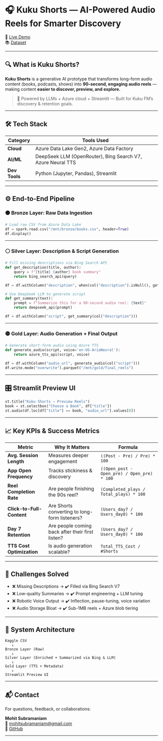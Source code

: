 # 🎧 Kuku Shorts — AI-Powered Audio Reels for Smarter Discovery

🚀 [Live Demo](https://drive.google.com/drive/folders/11tJp9yNECwPO2tnTASlfYYpHkBAjWNm-?usp=sharing)  
📚 [Dataset](https://www.kaggle.com/datasets/elvinrustam/books-dataset/data)  

---

## 🔍 What is Kuku Shorts?

**Kuku Shorts** is a generative AI prototype that transforms long-form audio content (books, podcasts, shows) into **90-second, engaging audio reels** — making content **easier to discover, preview, and explore.**

> 🚀 Powered by LLMs + Azure cloud + Streamlit — Built for Kuku FM’s discovery & retention goals.

---

## 🛠️ Tech Stack

| Category        | Tools Used                                                  |
|----------------|--------------------------------------------------------------|
| **Cloud**       | Azure Data Lake Gen2, Azure Data Factory                     |
| **AI/ML**       | DeepSeek LLM (OpenRouter), Bing Search V7, Azure Neural TTS |
| **Dev Tools**   | Python (Jupyter, Pandas), Streamlit                          |

---

## ⚙️ End-to-End Pipeline

### 🟤 Bronze Layer: Raw Data Ingestion
```python
# Load raw CSV from Azure Data Lake
df = spark.read.csv("/mnt/bronze/books.csv", header=True)
df.display()
```

---

### ⚪ Silver Layer: Description & Script Generation
```python
# Fill missing descriptions via Bing Search API
def get_description(title, author):
    query = f"{title} {author} book summary"
    return bing_search_api(query)

df = df.withColumn("description", when(col("description").isNull(), get_description(col("title"), col("author"))))
```

```python
# Use DeepSeek LLM to generate script
def get_summary(text):
    prompt = f"Summarize this for a 90-second audio reel: {text}"
    return deepseek_api(prompt)

df = df.withColumn("script", get_summary(col("description")))
```

---

### 🟡 Gold Layer: Audio Generation + Final Output
```python
# Generate short-form audio using Azure TTS
def generate_audio(script, voice='en-US-AriaNeural'):
    return azure_tts_api(script, voice)

df = df.withColumn("audio_url", generate_audio(col("script")))
df.write.mode("overwrite").parquet("/mnt/gold/final_reels")
```

---

## 🎛️ Streamlit Preview UI
```python
st.title("Kuku Shorts — Preview Reels")
book = st.selectbox("Choose a Book", df["title"])
st.audio(df.loc[df["title"] == book, "audio_url"].values[0])
```

---

## 📈 Key KPIs & Success Metrics

| Metric                        | Why It Matters                                      | Formula |
|------------------------------|-----------------------------------------------------|---------|
| **Avg. Session Length**      | Measures deeper engagement                          | `((Post - Pre) / Pre) * 100` |
| **App Open Frequency**       | Tracks stickiness & discovery                       | `((Open_post - Open_pre) / Open_pre) * 100` |
| **Reel Completion Rate**     | Are people finishing the 90s reel?                  | `(Completed_plays / Total_plays) * 100` |
| **Click-to-Full-Content**    | Are Shorts converting to long-form listeners?       | `(Users_day7 / Users_day0) * 100` |
| **Day 7 Retention**          | Are people coming back after their first listen?    | `(Users_day7 / Users_day0) * 100` |
| **TTS Cost Optimization**    | Is audio generation scalable?                       | `Total_TTS_Cost / #Shorts` |

---

## 🧠 Challenges Solved

- ❌ Missing Descriptions → ✔️ Filled via Bing Search V7
- ❌ Low-quality Summaries → ✔️ Prompt engineering + LLM tuning
- ❌ Robotic Voice Output → ✔️ Inflection, pause-tuning, voice variation
- ❌ Audio Storage Bloat → ✔️ Sub-1MB reels + Azure blob tiering

---

## 🧩 System Architecture

```plaintext
Kaggle CSV
   ↓
Bronze Layer (Raw)
   ↓
Silver Layer (Enriched + Summarized via Bing & LLM)
   ↓
Gold Layer (TTS + Metadata)
   ↓
Streamlit Preview UI
```

---

## 📬 Contact

For questions, feedback, or collaborations:

**Mohit Subramaniam**  
📧 [mohitsubramaniam@gmail.com](mailto:mohitsubramaniam@gmail.com)  
🔗 [GitHub](https://github.com/mohitsubramaniam15)

---
